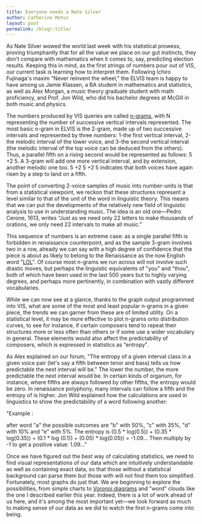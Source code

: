 ```yaml
---
title: Everyone needs a Nate Silver
author: Catherine Motuz
layout: post
permalink: /blog/:title/
---
```


As Nate Silver wowed the world last week with his statistical prowess, proving triumphantly that for all the value we place on our gut instincts, they don't compare with mathematics when it comes to, say, predicting election results. Keeping this in mind, as the first strings of numbers pour out of VIS, our current task is learning how to interpret them. Following Ichiro Fujinaga's maxim "Never reinvent the wheel," the ELVIS team is happy to have among us Jamie Klassen, a BA student in mathematics and statistics, as well as Alex Morgan, a music theory graduate student with math proficiency, and Prof. Jon Wild, who did his bachelor degrees at McGill in both music and physics.

The numbers produced by VIS queries are called [n-grams](http://en.wikipedia.org/wiki/N-gram), with N representing the number of successive vertical intervals represented. The most basic n-gram in ELVIS is the 2-gram, made up of two successive intervals and represented by three numbers: 1-the first vertical interval, 2-the melodic interval of the lower voice, and 3-the second vertical interval (the melodic interval of the top voice can be deduced from the others). Thus, a parallel fifth on a rising second would be represented as follows: 5 +2 5. A 3-gram will add one more vertical interval, and by extension, another melodic one too. 5 +2 5 +2 5 indicates that both voices have again risen by a step to land on a fifth.

The point of converting 2-voice samples of music into number-units is that from a statistical viewpoint, we reckon that these structures represent a level similar to that of the unit of the word in linguistic theory. This means that we can put the developments of the relatively new field of linguistic analysis to use in understanding music. The idea is an old one—Pedro Cerone, 1613, writes  “Just as we need only 22 letters to make thousands of orations, we only need 22 intervals to make all music.”

This sequence of numbers is an extreme case: as a single parallel fifth is forbidden in renaissance counterpoint, and as the sample 3-gram involves two in a row, already we can say with a high degree of confidence that the piece is about as likely to belong to the Renaissance as the now English word "[LOL](http://www.urlesque.com/2010/09/17/bff-lmao-interweb-oxford-dictionary/)". Of course most n-grams we run across will not involve such drastic moves, but perhaps the linguistic equivalents of "you" and "thou", both of which have been used in the last 500 years but to highly varying degrees, and perhaps more pertinently, in combination with vastly different vocabularies.

While we can now see at a glance, thanks to the graph output programmed into VIS, what are some of the most and least popular n-grams in a given piece, the trends we can garner from these are of limited utility. On a statistical level, it may be more effective to plot n-grams onto distribution curves, to see for instance, if certain composers tend to repeat their structures more or less often than others or if some use a wider vocabulary in general. These elements would also affect the predictability of composers, which is expressed in statistics as "entropy".

As Alex explained on our forum, "The entropy of a given interval class in a given voice pair (let's say a fifth between tenor and bass) tells us how predictable the next interval will be." The lower the number, the more predictable the next interval would be. In certain kinds of organum, for instance, where fifths are always followed by other fifths, the entropy would be zero. In renaissance polyphony, many intervals can follow a fifth and the entropy of is higher. Jon Wild explained how the calculations are used in linguistics to show the predictability of a word following another:

"Example :

after word "a" the possible outcomes are "b" with 50%, "c" with 35%, "d" with 10% and "e" with 5%.
The entropy is (0.5 * log(0.5)) + (0.35 * log(0.35)) + (0.1 * log (0.1)) + (0.05) * log(0.05)) = -1.09...
Then multiply by -1 to get a positive value: 1.09..."

Once we have figured out the best way of calculating statistics, we need to find visual representations of our data which are intuitively understandable as well as containing exact data, so that those without a statistical background can parse them but those with will not find them too simplified. Fortunately, most graphs do just that. We are beginning to explore the possibilities, from simple charts to [Voronoi diagrams](http://en.wikipedia.org/wiki/Voronoi_diagram) and "word" clouds like the one I described earlier this year. Indeed, there is a lot of work ahead of us here, and it's among the most important yet—we look forward as much to making sense of our data as we did to watch the first n-grams come into being.
